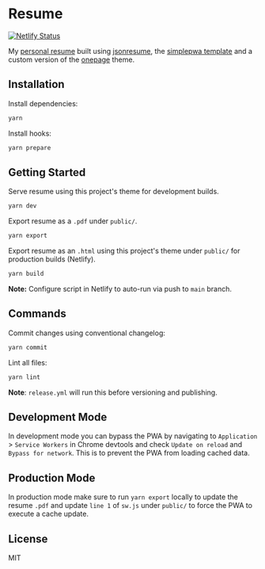 # Resume

[![Netlify Status](https://api.netlify.com/api/v1/badges/0dd95bb6-b8db-495a-ba1f-3ca495d99368/deploy-status)](https://app.netlify.com/sites/matthew-waldron-resume/deploys)

My [personal resume](https://resume.waldronmatthew.com) built using [jsonresume](https://jsonresume.org/), the [simplepwa template](https://github.com/nikkifurls/simplepwa) and a custom version of the [onepage](https://www.npmjs.com/package/jsonresume-theme-onepage) theme.

## Installation

Install dependencies:

```bash
yarn
```

Install hooks:

```bash
yarn prepare
```

## Getting Started

Serve resume using this project's theme for development builds.

```bash
yarn dev
```

Export resume as a `.pdf` under `public/`.

```bash
yarn export
```

Export resume as an `.html` using this project's theme under `public/` for production builds (Netlify).

```bash
yarn build
```

**Note:** Configure script in Netlify to auto-run via push to `main` branch.

## Commands

Commit changes using conventional changelog:

```bash
yarn commit
```

Lint all files:

```bash
yarn lint
```

**Note**: `release.yml` will run this before versioning and publishing.

## Development Mode

In development mode you can bypass the PWA by navigating to `Application` > `Service Workers` in Chrome devtools and check `Update on reload` and `Bypass for network`. This is to prevent the PWA from loading cached data.

## Production Mode

In production mode make sure to run `yarn export` locally to update the resume `.pdf` and update `line 1` of `sw.js` under `public/` to force the PWA to execute a cache update.

## License

MIT

